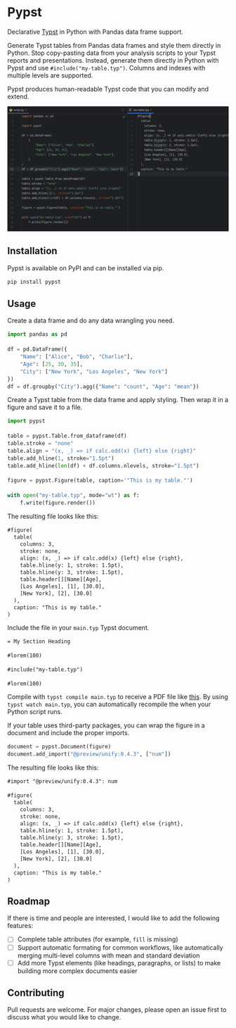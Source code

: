 # Pypst

Declarative [Typst](https://typst.app) in Python with Pandas data frame support.

Generate Typst tables from Pandas data frames and style them directly in Python.
Stop copy-pasting data from your analysis scripts to your Typst reports and
presentations.
Instead, generate them directly in Python with Pypst and use `#include("my-table.typ")`.
Columns and indexes with multiple levels are supported.

Pypst produces human-readable Typst code that you can modify and extend.

![Example script and output](examples/example.png)

## Installation

Pypst is available on PyPI and can be installed via pip.

```bash
pip install pypst
```

## Usage

Create a data frame and do any data wrangling you need.

```python
import pandas as pd

df = pd.DataFrame({
    "Name": ["Alice", "Bob", "Charlie"],
    "Age": [25, 30, 35],
    "City": ["New York", "Los Angeles", "New York"]
})
df = df.groupby("City").agg({"Name": "count", "Age": "mean"})
```

Create a Typst table from the data frame and apply styling.
Then wrap it in a figure and save it to a file.

```python
import pypst

table = pypst.Table.from_dataframe(df)
table.stroke = "none"
table.align = "(x, _) => if calc.odd(x) {left} else {right}"
table.add_hline(1, stroke="1.5pt")
table.add_hline(len(df) + df.columns.nlevels, stroke="1.5pt")

figure = pypst.Figure(table, caption='"This is my table."')

with open("my-table.typ", mode="wt") as f:
    f.write(figure.render())
```

The resulting file looks like this:

```typst
#figure(
  table(
    columns: 3,
    stroke: none,
    align: (x, _) => if calc.odd(x) {left} else {right},
    table.hline(y: 1, stroke: 1.5pt),
    table.hline(y: 3, stroke: 1.5pt),
    table.header[][Name][Age],
    [Los Angeles], [1], [30.0],
    [New York], [2], [30.0]
  ),
  caption: "This is my table."
)
```

Include the file in your `main.typ` Typst document.

```typst
= My Section Heading

#lorem(100)

#include("my-table.typ")

#lorem(100)
```

Compile with `typst compile main.typ` to receive a PDF file like [this](examples/main.pdf).
By using `typst watch main.typ`, you can automatically recompile the when your Python script runs.


If your table uses third-party packages, you can wrap the figure in a document and include the proper imports.

```python
document = pypst.Document(figure)
document.add_import("@preview/unify:0.4.3", ["num"])
```

The resulting file looks like this:

```typst
#import "@preview/unify:0.4.3": num

#figure(
  table(
    columns: 3,
    stroke: none,
    align: (x, _) => if calc.odd(x) {left} else {right},
    table.hline(y: 1, stroke: 1.5pt),
    table.hline(y: 3, stroke: 1.5pt),
    table.header[][Name][Age],
    [Los Angeles], [1], [30.0],
    [New York], [2], [30.0]
  ),
  caption: "This is my table."
)
```

## Roadmap

If there is time and people are interested, I would like to add the following features:

- [ ] Complete table attributes (for example, `fill` is missing)
- [ ] Support automatic formating for common workflows, like automatically merging multi-level columns with mean and standard deviation
- [ ] Add more Typst elements (like headings, paragraphs, or lists) to make building more complex documents easier

## Contributing

Pull requests are welcome. For major changes, please open an issue first to discuss what you would like to change.
